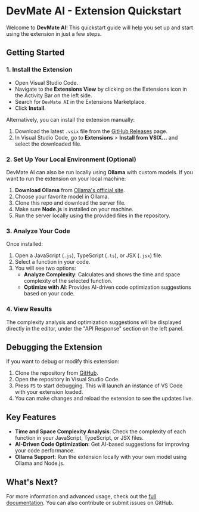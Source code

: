 # DevMate AI - Extension Quickstart

Welcome to **DevMate AI**! This quickstart guide will help you set up and start using the extension in just a few steps.

## Getting Started

### 1. Install the Extension

- Open Visual Studio Code.
- Navigate to the **Extensions View** by clicking on the Extensions icon in the Activity Bar on the left side.
- Search for `DevMate AI` in the Extensions Marketplace.
- Click **Install**.

Alternatively, you can install the extension manually:

1. Download the latest `.vsix` file from the [GitHub Releases](https://github.com/avinash-sankeysolutions/Devmate_AI/releases) page.
2. In Visual Studio Code, go to **Extensions** > **Install from VSIX...** and select the downloaded file.

### 2. Set Up Your Local Environment (Optional)

DevMate AI can also be run locally using **Ollama** with custom models. If you want to run the extension on your local machine:

1. **Download Ollama** from [Ollama's official site](https://ollama.com).
2. Choose your favorite model in Ollama.
3. Clone this repo and download the server file.
4. Make sure **Node.js** is installed on your machine.
5. Run the server locally using the provided files in the repository.

### 3. Analyze Your Code

Once installed:

1. Open a JavaScript (`.js`), TypeScript (`.ts`), or JSX (`.jsx`) file.
2. Select a function in your code.
3. You will see two options:
   - **Analyze Complexity**: Calculates and shows the time and space complexity of the selected function.
   - **Optimize with AI**: Provides AI-driven code optimization suggestions based on your code.

### 4. View Results

The complexity analysis and optimization suggestions will be displayed directly in the editor, under the "API Response" section on the left panel.

## Debugging the Extension

If you want to debug or modify this extension:

1. Clone the repository from [GitHub](https://github.com/avinash-sankeysolutions/Devmate_AI).
2. Open the repository in Visual Studio Code.
3. Press `F5` to start debugging. This will launch an instance of VS Code with your extension loaded.
4. You can make changes and reload the extension to see the updates live.

## Key Features

- **Time and Space Complexity Analysis**: Check the complexity of each function in your JavaScript, TypeScript, or JSX files.
- **AI-Driven Code Optimization**: Get AI-based suggestions for improving your code performance.
- **Ollama Support**: Run the extension locally with your own model using Ollama and Node.js.

## What's Next?

For more information and advanced usage, check out the [full documentation](https://github.com/avinash-sankeysolutions/Devmate_AI). You can also contribute or submit issues on GitHub.
